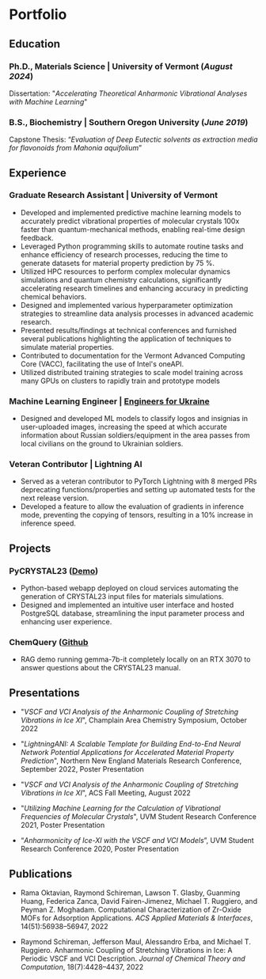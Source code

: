 # Portfolio
## Education
### Ph.D., Materials Science | University of Vermont (_August 2024_)

Dissertation: "_Accelerating Theoretical Anharmonic Vibrational Analyses with Machine Learning_"

### B.S., Biochemistry | Southern Oregon University (_June 2019_)  

Capstone Thesis: “_Evaluation of Deep Eutectic solvents as extraction media for flavonoids from Mahonia aquifolium_”

## Experience

### Graduate Research Assistant | University of Vermont

- Developed and implemented predictive machine learning models to accurately predict vibrational properties of
molecular crystals 100x faster than quantum-mechanical methods, enabling real-time design feedback.
- Leveraged Python programming skills to automate routine tasks and enhance efficiency of research processes,
reducing the time to generate datasets for material property prediction by 75 %.
- Utilized HPC resources to perform complex molecular dynamics simulations and quantum chemistry calculations,
significantly accelerating research timelines and enhancing accuracy in predicting chemical behaviors.
- Designed and implemented various hyperparameter optimization strategies to streamline data analysis processes in
advanced academic research.
- Presented results/findings at technical conferences and furnished several publications highlighting the application of
techniques to simulate material properties.
- Contributed to documentation for the Vermont Advanced Computing Core (VACC), facilitating the use of Intel's oneAPI.
- Utilized distributed training strategies to scale model training across many GPUs on clusters to rapidly train and prototype models

### Machine Learning Engineer | [Engineers for Ukraine](https://e4ua.org/)

- Designed and developed ML models to classify logos and insignias in user-uploaded images, increasing the speed at which accurate information about Russian soldiers/equipment in the area passes from local civilians on the ground to Ukrainian soldiers.

### Veteran Contributor | Lightning AI

- Served as a veteran contributor to PyTorch Lightning with 8 merged PRs deprecating functions/properties and setting up automated tests for the next release version.
- Developed a feature to allow the evaluation of gradients in inference mode, preventing the copying of tensors, resulting in a 10% increase in inference speed.

## Projects

### PyCRYSTAL23 ([Demo](https://pycrystal23-irahbptihfxaezi4c3qraj.streamlit.app/))
- Python-based webapp deployed on cloud services automating the generation of CRYSTAL23 input files for materials simulations.
- Designed and implemented an intuitive user interface and hosted PostgreSQL database, streamlining the input parameter process and enhancing user experience.

### ChemQuery ([Github](https://github.com/rschireman/ChemQuery/tree/main)
- RAG demo running gemma-7b-it completely locally on an RTX 3070 to answer questions about the CRYSTAL23 manual.


## Presentations


- "_VSCF and VCI Analysis of the Anharmonic Coupling of Stretching Vibrations in Ice XI_", Champlain Area Chemistry Symposium, October 2022

- "_LightningANI: A Scalable Template for Building End-to-End Neural Network Potential Applications for Accelerated Material Property Prediction_", Northern New England Materials Research Conference, September 2022, Poster Presentation

- "_VSCF and VCI Analysis of the Anharmonic Coupling of Stretching Vibrations in Ice XI_", ACS Fall Meeting, August 2022  

- "_Utilizing Machine Learning for the Calculation of Vibrational Frequencies of Molecular Crystals_", UVM Student Research Conference 2021, Poster Presentation

-  “_Anharmonicity of Ice-XI with the VSCF and VCI Models_”, UVM Student Research Conference 2020, Poster Presentation


## Publications

- Rama Oktavian, Raymond Schireman, Lawson T. Glasby, Guanming Huang, Federica Zanca, David
Fairen-Jimenez, Michael T. Ruggiero, and Peyman Z. Moghadam. Computational Characterization of
Zr-Oxide MOFs for Adsorption Applications. _ACS Applied Materials & Interfaces_, 14(51):56938–56947,
2022

- Raymond Schireman, Jefferson Maul, Alessandro Erba, and Michael T. Ruggiero. Anharmonic Coupling
of Stretching Vibrations in Ice: A Periodic VSCF and VCI Description. _Journal of Chemical Theory and
Computation_, 18(7):4428–4437, 2022  
